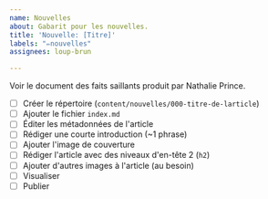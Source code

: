 ```yaml
---
name: Nouvelles
about: Gabarit pour les nouvelles.
title: 'Nouvelle: [Titre]'
labels: "✏️nouvelles"
assignees: loup-brun

---
```


Voir le document des faits saillants produit par Nathalie Prince.

* [ ] Créer le répertoire (`content/nouvelles/000-titre-de-larticle`)
* [ ] Ajouter le fichier `index.md`
* [ ] Éditer les métadonnées de l'article
* [ ] Rédiger une courte introduction (~1 phrase)
* [ ] Ajouter l'image de couverture
* [ ] Rédiger l'article avec des niveaux d'en-tête 2 (`h2`)
* [ ] Ajouter d'autres images à l'article (au besoin)
* [ ] Visualiser
* [ ] Publier
